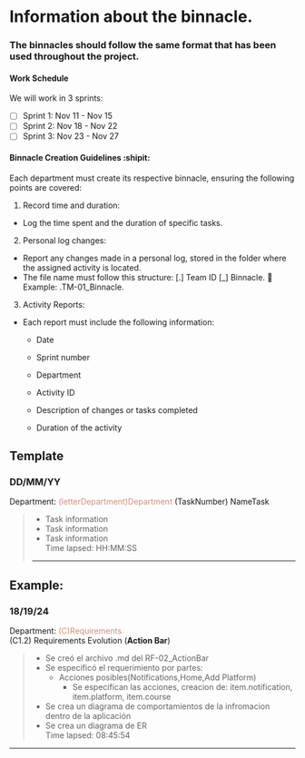 # Information about the binnacle.

### The binnacles should follow the same format that has been used throughout the project.
#### Work Schedule
We will work in 3 sprints:
- [ ] Sprint 1: Nov 11 - Nov 15
- [ ] Sprint 2: Nov 18 - Nov 22
- [ ] Sprint 3: Nov 23 - Nov 27

#### Binnacle Creation Guidelines :shipit:

Each department must create its respective binnacle, ensuring the following points are covered:
1.	Record time and duration:

- Log the time spent and the duration of specific tasks.
2.	Personal log changes:

- Report any changes made in a personal log, stored in the folder where the assigned activity is located.
- The file name must follow this structure: [.] Team ID [_] Binnacle.
	Example: .TM-01_Binnacle.
3.	Activity Reports:
 - Each report must include the following information:
   - Date

   - Sprint number

   - Department

   - Activity ID

   - Description of changes or tasks completed

   - Duration of the activity



## Template
### DD/MM/YY 
Department: <span style="color:#CE9178;">(letterDepartment)Department</span>
   (TaskNumber) NameTask 
   >- Task information
   >- Task information
   >- Task information   
   Time lapsed: HH:MM:SS
>---
## Example: 
### 18/19/24 
Department: <span style="color:#CE9178;">(C)Requirements</span>  
(C1.2) Requirements Evolution (**Action Bar**) 
   >- Se creó el archivo .md del RF-02_ActionBar
   >- Se especificó el requerimiento por partes:
   >   - Acciones posibles(Notifications,Home,Add Platform)
   >      - Se especifican las acciones, creacion de: item.notification, item.platform, item.course
   >- Se crea un diagrama de comportamientos de la infromacion dentro de la aplicación
   >- Se crea un diagrama de ER   
   Time lapsed: 08:45:54
>
---